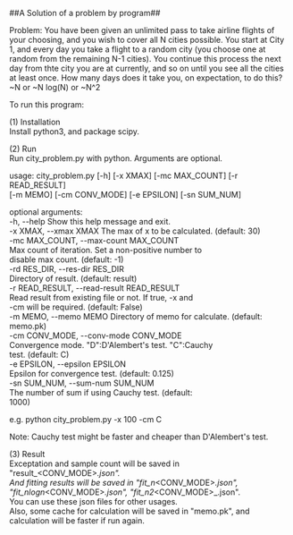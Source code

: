 ##A Solution of a problem by program##  
  
Problem: You have been given an unlimited pass to take airline flights of your choosing, and you wish to cover all N cities possible. You start at City 1, and every day you take a flight to a random city (you choose one at random from the remaining N-1 cities). You continue this process the next day from thte city you are at currently, and so on until you see all the cities at least once. How many days does it take you, on expectation, to do this?  
~N or ~N log(N) or ~N^2  
  
To run this program:  
  
(1) Installation  
Install python3, and package scipy.  

(2) Run  
Run city_problem.py with python. Arguments are optional.  
  
usage: city_problem.py [-h] [-x XMAX] [-mc MAX_COUNT] [-r READ_RESULT]  
                       [-m MEMO] [-cm CONV_MODE] [-e EPSILON] [-sn SUM_NUM]  
  
optional arguments:  
  -h, --help            Show this help message and exit.  
  -x XMAX, --xmax XMAX  The max of x to be calculated. (default: 30)  
  -mc MAX_COUNT, --max-count MAX_COUNT  
                        Max count of iteration. Set a non-positive number to  
                        disable max count. (default: -1)  
  -rd RES_DIR, --res-dir RES_DIR  
                        Directory of result. (default: result)  
  -r READ_RESULT, --read-result READ_RESULT  
                        Read result from existing file or not. If true, -x and  
                        -cm will be required. (default: False)  
  -m MEMO, --memo MEMO  Directory of memo for calculate. (default: memo.pk)  
  -cm CONV_MODE, --conv-mode CONV_MODE  
                        Convergence mode. "D":D'Alembert's test. "C":Cauchy  
                        test. (default: C)  
  -e EPSILON, --epsilon EPSILON  
                        Epsilon for convergence test. (default: 0.125)  
  -sn SUM_NUM, --sum-num SUM_NUM  
                        The number of sum if using Cauchy test. (default:  
                        1000)  
  
e.g. python city_problem.py -x 100 -cm C  
  
Note: Cauchy test might be faster and cheaper than D'Alembert's test.  
  
(3) Result  
Exceptation and sample count will be saved in "result_<CONV_MODE>_<XMAX>.json".  
And fitting results will be saved in "fit_n_<CONV_MODE>_<XMAX>.json", "fit_nlogn_<CONV_MODE>_<XMAX>.json", "fit_n2_<CONV_MODE>_<XMAX>.json".  
You can use these json files for other usages.  
Also, some cache for calculation will be saved in "memo.pk", and calculation will be faster if run again.  
